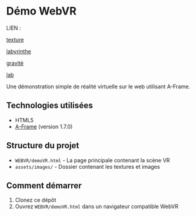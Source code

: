 # Démo WebVR

LIEN : 

[texture](https://penny0507.github.io/WEBVR/demoVR.html)

[labyrinthe](https://penny0507.github.io/WEBVR/labyrinthe.html)

[gravité](https://penny0507.github.io/WEBVR/gravite.html)

[lab](https://penny0507.github.io/WEBVR/what_a_mess.html)

Une démonstration simple de réalité virtuelle sur le web utilisant A-Frame.

## Technologies utilisées

- HTML5
- [A-Frame](https://aframe.io/) (version 1.7.0)

## Structure du projet

- `WEBVR/demoVR.html` - La page principale contenant la scène VR
- `assets/images/` - Dossier contenant les textures et images

## Comment démarrer

1. Clonez ce dépôt
2. Ouvrez `WEBVR/demoVR.html` dans un navigateur compatible WebVR
